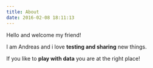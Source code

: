 ```yaml
---
title: About
date: 2016-02-08 18:11:13
---
```


Hello and welcome my friend!

I am Andreas and i love **testing and sharing** new things.

If you like to **play with data** you are at the right place!